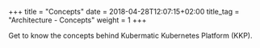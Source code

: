+++
title = "Concepts"
date = 2018-04-28T12:07:15+02:00
title_tag = "Architecture - Concepts"
weight = 1
+++

Get to know the concepts behind Kubermatic Kubernetes Platform (KKP).
